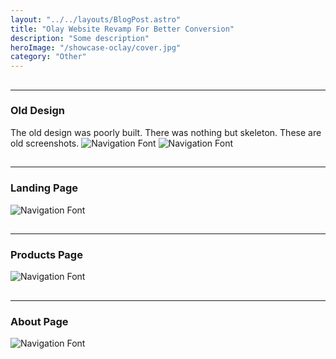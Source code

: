 ```yaml
---
layout: "../../layouts/BlogPost.astro"
title: "Olay Website Revamp For Better Conversion"
description: "Some description"
heroImage: "/showcase-oclay/cover.jpg"
category: "Other"
---
```


##
---
### Old Design
The old design was poorly built. There was nothing but skeleton. These are old screenshots.
![Navigation Font](/showcase-oclay/old1.jpg)
![Navigation Font](/showcase-oclay/old2.jpg)
##
---
### Landing Page
![Navigation Font](/showcase-oclay/screen1.jpg)
##
---
### Products Page
![Navigation Font](/showcase-oclay/screen2.jpg)
##
---
### About Page
![Navigation Font](/showcase-oclay/screen3.jpg)
